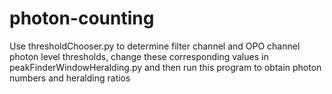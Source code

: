 # photon-counting

Use thresholdChooser.py to determine filter channel and OPO channel photon level thresholds, change these corresponding values in peakFinderWindowHeralding.py and then run this program to obtain photon numbers and heralding ratios 
